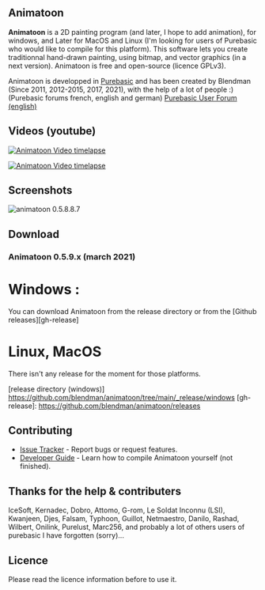 ## Animatoon


**Animatoon** is a 2D painting program (and later, I hope to add animation), for windows, and Later for MacOS and Linux (I'm looking for users of Purebasic who would like to compile for this platform). This software lets you create traditionnal hand-drawn painting, using bitmap, and vector graphics (in a next version). Animatoon is free and open-source (licence GPLv3).

Animatoon is developped in [Purebasic][1] and has been created by Blendman (Since 2011, 2012-2015, 2017, 2021), with the help of a lot of people :) (Purebasic forums french, english and german) [Purebasic User Forum (english)][2]


## Videos (youtube)

[![Animatoon Video timelapse](https://img.youtube.com/vi/jCmOMTAC71c/0.jpg)](https://www.youtube.com/watch?v=jCmOMTAC71c)

[![Animatoon Video timelapse](https://img.youtube.com/vi/yJ53QH3yxfQ/0.jpg)](https://www.youtube.com/watch?v=yJ53QH3yxfQ)


## Screenshots

![animatoon 0.5.8.8.7](https://github.com/blendman/animatoon/blob/main/screenshots/animatoon0.588.7.jpg)


## Download ###

### Animatoon 0.5.9.x (march 2021)

# Windows : 
You can download Animatoon from the release directory or from the [Github releases][gh-release] 

# Linux, MacOS
There isn't any release for the moment for those platforms.

[release directory (windows)] https://github.com/blendman/animatoon/tree/main/_release/windows
[gh-release]: https://github.com/blendman/animatoon/releases


## Contributing

* [Issue Tracker](https://github.com/blendman/Animatoon/issues) - Report bugs or request features.
* [Developer Guide](https://github.com/blendman/Animatoon/wiki) - Learn how to compile Animatoon yourself (not finished).


## Thanks for the help & contributers

IceSoft, Kernadec, Dobro, Attomo, G-rom, Le Soldat Inconnu (LSI), Kwanjeen, Djes, Falsam, Typhoon, Guillot, Netmaestro, Danilo, Rashad, Wilbert, Onilink, Purelust, Marc256, and probably a lot of others users of purebasic I have forgotten (sorry)...


## Licence

Please read the licence information before to use it.

[1]: https://www.purebasic.com/ "Purebasic official site"
[2]: https://www.purebasic.fr/english/viewtopic.php?f=27&p=567423&sid=d2ab2ef1b4791efa754739aefafe21c4#p567423 "Purebasic User Forum (english)"

